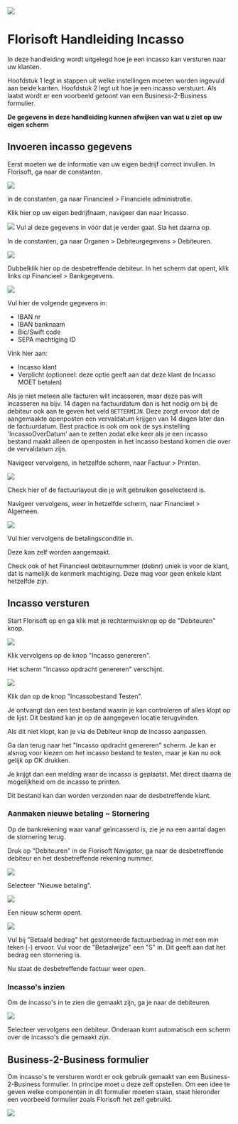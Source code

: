<img src="../../fslogo.png"/>

# Florisoft Handleiding Incasso

In deze handleiding wordt uitgelegd hoe je een incasso kan versturen naar uw klanten.


Hoofdstuk 1 legt in stappen uit welke instellingen moeten worden ingevuld aan beide kanten.
Hoofdstuk 2 legt uit hoe je een incasso verstuurt.
Als laatst wordt er een voorbeeld getoont van een Business-2-Business formulier.

**De gegevens in deze handleiding kunnen afwijken van wat u ziet op uw eigen scherm**

## Invoeren incasso gegevens

Eerst moeten we de informatie van uw eigen bedrijf correct invullen. In Florisoft, ga naar de constanten.

<img src=".Handleiding Incasso/media/image3.png"/>

in de constanten, ga naar Financieel > Financiele administratie.

Klik hier op uw eigen bedrijfnaam, navigeer dan naar Incasso.

<img src=".Handleiding Incasso/media/image14.png"/>
Vul al deze gegevens in vóór dat je verder gaat. Sla het daarna op.

In de constanten, ga naar Organen > Debiteurgegevens > Debiteuren.

<img src=".Handleiding Incasso/media/image7.png"/>

Dubbelklik hier op de desbetreffende debiteur. In het scherm dat opent, klik links op Financieel > Bankgegevens.

<img src=".Handleiding Incasso/media/image8.png"/>

Vul hier de volgende gegevens in:
- IBAN nr
- IBAN banknaam
- Bic/Swift code
- SEPA machtiging ID

Vink hier aan:
- Incasso klant
- Verplicht (optioneel: deze optie geeft aan dat deze klant de Incasso MOET betalen)

Als je niet meteen alle facturen wilt incasseren, maar deze pas wilt incasseren na bijv. 14 dagen na factuurdatum dan is het nodig om bij de debiteur ook aan te geven het veld `BETTERMIJN`. Deze zorgt ervoor dat de aangemaakte openposten een vervaldatum krijgen van 14 dagen later dan de factuurdatum. Best practice is ook om ook de sys.instelling 'IncassoOverDatum' aan te zetten zodat elke keer als je een incasso bestand maakt alleen de openposten in het incasso bestand komen die over de vervaldatum zijn. 

Navigeer vervolgens, in hetzelfde scherm, naar Factuur > Printen.

<img src=".Handleiding Incasso/media/image9.png"/>

Check hier of de factuurlayout die je wilt gebruiken geselecteerd is.

Navigeer vervolgens, weer in hetzelfde scherm, naar Financieel > Algemeen.

<img src=".Handleiding Incasso/media/image10.png"/>

Vul hier vervolgens de betalingsconditie in.

Deze kan zelf worden aangemaakt.

Check ook of het Financieel debiteurnummer (debnr) uniek is voor de klant, dat is namelijk de kenmerk machtiging. Deze mag voor geen enkele klant hetzelfde zijn.

## Incasso versturen

Start Florisoft op en ga klik met je rechtermuisknop op de "Debiteuren" knop.

<img src=".Handleiding Incasso/media/image2.png" />

Klik vervolgens op de knop "Incasso genereren".

Het scherm "Incasso opdracht genereren" verschijnt.

<img src=".Handleiding Incasso/media/image4.png" />

Klik dan op de knop "Incassobestand Testen".

Je ontvangt dan een test bestand waarin je kan controleren of alles klopt op de lijst. Dit bestand kan je op de aangegeven locatie terugvinden.

Als dit niet klopt, kan je via de Debiteur knop de incasso aanpassen.

Ga dan terug naar het "Incasso opdracht genereren" scherm. Je kan er alsnog voor kiezen om het incasso bestand te testen, maar je kan nu ook gelijk op OK drukken.

Je krijgt dan een melding waar de incasso is geplaatst. Met direct daarna de mogelijkheid om de incasso te printen. 

Dit bestand kan dan worden verzonden naar de desbetreffende klant.

### Aanmaken nieuwe betaling ~ Stornering
Op de bankrekening waar vanaf geïncasserd is, zie je na een aantal dagen de stornering terug.

Druk op "Debiteuren" in de Florisoft Navigator, ga naar de desbetreffende debiteur en het desbetreffende rekening nummer.

<img src=".Handleiding Incasso/media/image11.png"/>

Selecteer "Nieuwe betaling".

<img src=".Handleiding Incasso/media/image12.png"/>

Een nieuw scherm opent.

<img src=".Handleiding Incasso/media/image13.png"/>

Vul bij "Betaald bedrag" het gestorneerde factuurbedrag in met een min teken (-) ervoor. Vul voor de "Betaalwijze" een "S" in. Dit geeft aan dat het bedrag een stornering is.

Nu staat de desbetreffende factuur weer open.

### Incasso's inzien
Om de incasso's in te zien die gemaakt zijn, ga je naar de debiteuren.

<img src=".Handleiding Incasso/media/image11.png"/>

Selecteer vervolgens een debiteur. Onderaan komt automatisch een scherm over de incasso's die gemaakt zijn.

## Business-2-Business formulier
Om incasso's te versturen wordt er ook gebruik gemaakt van een Business-2-Business formulier. In principe moet u deze zelf opstellen. Om een idee te geven welke componenten in dit formulier moeten staan, staat hieronder een voorbeeld formulier zoals Florisoft het zelf gebruikt.

<img src=".Handleiding Incasso/media/image15.png"/> 
